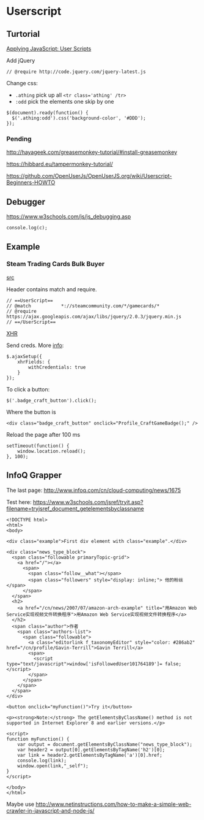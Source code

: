 # Userscript

## Turtorial

[Applying JavaScript: User Scripts](https://medium.freecodecamp.com/applying-javascript-user-scripts-2e505643644d)

Add jQuery
```
// @require http://code.jquery.com/jquery-latest.js
```

Change css:
- `.athing` pick up all `<tr class='athing' /tr>`
- `:odd` pick the elements one skip by one

```
$(document).ready(function() {
  $('.athing:odd').css('background-color', '#DDD');
});
```

### Pending
http://hayageek.com/greasemonkey-tutorial/#install-greasemonkey

https://hibbard.eu/tampermonkey-tutorial/

https://github.com/OpenUserJs/OpenUserJS.org/wiki/Userscript-Beginners-HOWTO

## Debugger
https://www.w3schools.com/js/js_debugging.asp

```
console.log(c);
```

## Example

### Steam Trading Cards Bulk Buyer
[src](https://bitbucket.org/Doctor_McKay/steam-trading-card-bulk-buyer/raw/tip/badgebuy.user.js)

Header contains match and require.
```
// ==UserScript==
// @match			*://steamcommunity.com/*/gamecards/*
// @require			https://ajax.googleapis.com/ajax/libs/jquery/2.0.3/jquery.min.js
// ==/UserScript==
```

[XHR](https://en.wikipedia.org/wiki/XMLHttpRequest)

Send creds. More [info](https://stackoverflow.com/questions/2054316/sending-credentials-with-cross-domain-posts):
```
$.ajaxSetup({
	xhrFields: {
		withCredentials: true
	}
});

```

To click a button:
```
$('.badge_craft_button').click();
```

Where the button is
```
<div class="badge_craft_button" onclick="Profile_CraftGameBadge();" />
```

Reload the page after 100 ms
```
setTimeout(function() {
    window.location.reload();
}, 100);
```

## InfoQ Grapper
The last page:
http://www.infoq.com/cn/cloud-computing/news/1675

Test here: https://www.w3schools.com/jsref/tryit.asp?filename=tryjsref_document_getelementsbyclassname
```
<!DOCTYPE html>
<html>
<body>

<div class="example">First div element with class="example".</div>

<div class="news_type_block">
  <span class="followable primaryTopic-grid">
    <a href="/"></a>
      <span>
        <span class="follow__what"></span>
        <span class="followers" style="display: inline;"> 他的粉丝</span>
      </span>
  </span>
  <h2>
	<a href="/cn/news/2007/07/amazon-arch-example" title="用Amazon Web Service实现视频文件转换程序">用Amazon Web Service实现视频文件转换程序</a>
  </h2>
  <span class="author">作者
    <span class="authors-list">
      <span class="followable">
        <a class="editorlink f_taxonomyEditor" style="color: #286ab2" href="/cn/profile/Gavin-Terrill">Gavin Terrill</a>
        <span>
          <script type="text/javascript">window['isFollowedUser101764189']= false;</script>
        </span>
      </span>
    </span>
  </span>
</div>
                    
<button onclick="myFunction()">Try it</button>

<p><strong>Note:</strong> The getElementsByClassName() method is not supported in Internet Explorer 8 and earlier versions.</p>

<script>
function myFunction() {
    var output = document.getElementsByClassName("news_type_block");
    var header2 = output[0].getElementsByTagName('h2')[0];
    var link = header2.getElementsByTagName('a')[0].href;
    console.log(link);
    window.open(link,"_self");
}
</script>

</body>
</html>
```

Maybe use http://www.netinstructions.com/how-to-make-a-simple-web-crawler-in-javascript-and-node-js/